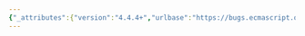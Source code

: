 ```yaml
---
{"_attributes":{"version":"4.4.4+","urlbase":"https://bugs.ecmascript.org/","maintainer":"dherman@mozilla.com"},"bug":{"bug_id":227,"creation_ts":"2011-11-29 16:52:00 -0800","short_desc":"Remove table \"Numbering systems with simple digit mappings\"","delta_ts":"2015-02-20 23:07:32 -0800","product":"Internationalization - ECMA-402","component":"Specification","version":"Edition 1.0 drafts","rep_platform":"All","op_sys":"All","bug_status":"CONFIRMED","priority":"Normal","bug_severity":"normal","everconfirmed":true,"reporter":{"uid":"ecmascriptbugs","name":"Norbert"},"assigned_to":{"uid":"ecmascriptbugs","name":"Norbert"},"cc":"srl","long_desc":[{"commentid":513,"comment_count":0,"who":{"uid":"ecmascriptbugs","name":"Norbert"},"bug_when":"2011-11-29 16:52:20 -0800","thetext":"The NumberFormat section contains a table \"Numbering systems with simple digit mappings\", which is extracted from CLDR data. It would be better to replace the table and references to it with a generic description of such numbering systems and their digits. Right now this isn't possible because there is no stable standard naming scheme for numbering systems:\nhttp://unicode.org/cldr/trac/ticket/4177\n\nOnce the CLDR bug has been adequately addressed, the NumberFormat section should be updated."},{"commentid":696,"comment_count":1,"who":{"uid":"ecmascriptbugs","name":"Norbert"},"bug_when":"2012-02-27 20:51:34 -0800","thetext":"CLDR ticket 4177 was addressed in a way that doesn't fully meet our needs. I filed a new ticket:\nhttp://unicode.org/cldr/trac/ticket/4437"},{"commentid":13216,"comment_count":2,"who":{"uid":"srl","name":"Steven R. Loomis"},"bug_when":"2015-02-20 23:07:32 -0800","thetext":"All of the cited CLDR tickets are marked fixed."}]}}
---
```

